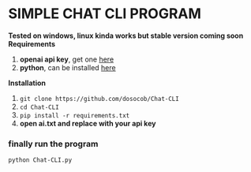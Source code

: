 # SIMPLE CHAT CLI PROGRAM
**Tested on windows, linux kinda works but stable version coming soon**
**Requirements**
1. **openai api key**, get one [here](https://platform.openai.com/)
2. **python**, can be installed [here](https://www.python.org/downloads/)  



**Installation**
1. `git clone https://github.com/dosocob/Chat-CLI`
2. `cd Chat-CLI`
3. `pip install -r requirements.txt`
4. **open ai.txt and replace with your api key**
### finally run the program
`python Chat-CLI.py`
